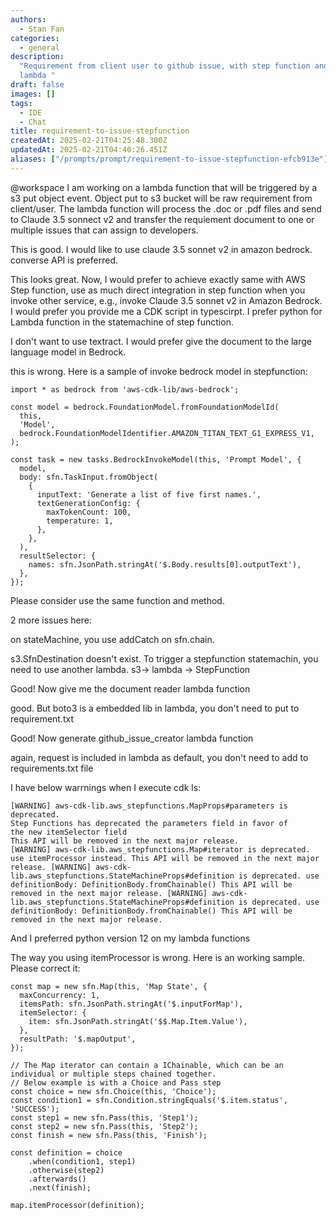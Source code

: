 ```yaml
---
authors:
  - Stan Fan
categories:
  - general
description:
  "Requirement from client user to github issue, with step function and
  lambda "
draft: false
images: []
tags:
  - IDE
  - Chat
title: requirement-to-issue-stepfunction
createdAt: 2025-02-21T04:25:48.300Z
updatedAt: 2025-02-21T04:40:26.451Z
aliases: ["/prompts/prompt/requirement-to-issue-stepfunction-efcb913e"]
---
```


@workspace I am working on a lambda function that will be triggered by a s3 put object event. Object put to s3 bucket will be raw requirement from client/user. The lambda function will process the .doc or .pdf files and send to Claude 3.5 sonnect v2 and transfer the requiement document to one or multiple issues that can assign to developers.

This is good. I would like to use claude 3.5 sonnet v2 in amazon bedrock. converse API is preferred.

This looks great. Now, I would prefer to achieve exactly same with AWS Step function, use as much direct integration in step function when you invoke other service, e.g., invoke Claude 3.5 sonnet v2 in Amazon Bedrock. I would prefer you provide me a CDK script in typescirpt. I prefer python for Lambda function in the statemachine of step function.

I don't want to use textract. I would prefer give the document to the large language model in Bedrock.

this is wrong. Here is a sample of invoke bedrock model in stepfunction:

```
import * as bedrock from 'aws-cdk-lib/aws-bedrock';

const model = bedrock.FoundationModel.fromFoundationModelId(
  this,
  'Model',
  bedrock.FoundationModelIdentifier.AMAZON_TITAN_TEXT_G1_EXPRESS_V1,
);

const task = new tasks.BedrockInvokeModel(this, 'Prompt Model', {
  model,
  body: sfn.TaskInput.fromObject(
    {
      inputText: 'Generate a list of five first names.',
      textGenerationConfig: {
        maxTokenCount: 100,
        temperature: 1,
      },
    },
  ),
  resultSelector: {
    names: sfn.JsonPath.stringAt('$.Body.results[0].outputText'),
  },
});
```

Please consider use the same function and method.

2 more issues here:

on stateMachine, you use addCatch on sfn.chain.

s3.SfnDestination doesn't exist. To trigger a stepfunction statemachin, you need to use another lambda. s3-> lambda -> StepFunction

Good! Now give me the document reader lambda function

good. But boto3 is a embedded lib in lambda, you don't need to put to requirement.txt

Good! Now generate github_issue_creator lambda function

again, request is included in lambda as default, you don't need to add to requirements.txt file

I have below warrnings when I execute cdk ls:

```
[WARNING] aws-cdk-lib.aws_stepfunctions.MapProps#parameters is deprecated.
Step Functions has deprecated the parameters field in favor of
the new itemSelector field
This API will be removed in the next major release.
[WARNING] aws-cdk-lib.aws_stepfunctions.Map#iterator is deprecated.
use itemProcessor instead. This API will be removed in the next major release. [WARNING] aws-cdk-lib.aws_stepfunctions.StateMachineProps#definition is deprecated. use definitionBody: DefinitionBody.fromChainable() This API will be removed in the next major release. [WARNING] aws-cdk-lib.aws_stepfunctions.StateMachineProps#definition is deprecated. use definitionBody: DefinitionBody.fromChainable() This API will be removed in the next major release.
```

And I preferred python version 12 on my lambda functions

The way you using itemProcessor is wrong. Here is an working sample. Please correct it:

```
const map = new sfn.Map(this, 'Map State', {
  maxConcurrency: 1,
  itemsPath: sfn.JsonPath.stringAt('$.inputForMap'),
  itemSelector: {
    item: sfn.JsonPath.stringAt('$$.Map.Item.Value'),
  },
  resultPath: '$.mapOutput',
});

// The Map iterator can contain a IChainable, which can be an individual or multiple steps chained together.
// Below example is with a Choice and Pass step
const choice = new sfn.Choice(this, 'Choice');
const condition1 = sfn.Condition.stringEquals('$.item.status', 'SUCCESS');
const step1 = new sfn.Pass(this, 'Step1');
const step2 = new sfn.Pass(this, 'Step2');
const finish = new sfn.Pass(this, 'Finish');

const definition = choice
    .when(condition1, step1)
    .otherwise(step2)
    .afterwards()
    .next(finish);

map.itemProcessor(definition);
```
